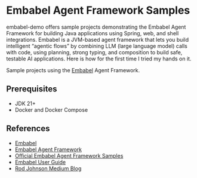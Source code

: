 # Embabel Agent Framework Samples
embabel-demo offers sample projects demonstrating the Embabel Agent Framework for 
building Java applications using Spring, web, and shell integrations.
Embabel is a JVM-based agent framework that lets you build intelligent “agentic flows” 
by combining LLM (large language model) calls with code, using planning, strong typing, 
and composition to build safe, testable AI applications. Here is how for the first time I tried my hands on it.

Sample projects using the [Embabel](https://github.com/embabel) Agent Framework.

## Prerequisites
* JDK 21+
* Docker and Docker Compose

## References
* [Embabel](https://github.com/embabel)
* [Embabel Agent Framework](https://github.com/embabel/embabel-agent)
* [Official Embabel Agent Framework Samples](https://github.com/embabel/embabel-agent-examples)
* [Embabel User Guide](https://docs.embabel.com/embabel-agent/guide/0.1.2-SNAPSHOT/)
* [Rod Johnson Medium Blog](https://medium.com/@springrod)
